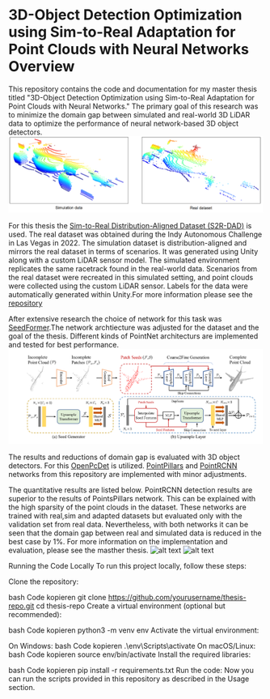 # 3D-Object Detection Optimization using Sim-to-Real Adaptation for Point Clouds with Neural Networks Overview

This repository contains the code and documentation for my master thesis titled "3D-Object Detection Optimization using Sim-to-Real Adaptation for Point Clouds with Neural Networks." The primary goal of this research was to minimize the domain gap between simulated and real-world 3D LiDAR data to optimize the performance of neural network-based 3D object detectors.
![alt text](imgs/image.png)

For this thesis the [Sim-to-Real Distribution-Aligned Dataset (S2R-DAD)](https://github.com/TUMFTM/Sim2RealDistributionAlignedDataset) is used. The real dataset was obtained during the Indy Autonomous Challenge in Las Vegas in 2022. The simulation dataset is distribution-aligned and mirrors the real dataset in terms of scenarios. It was generated using Unity along with a custom LiDAR sensor model. The simulated environment replicates the same racetrack found in the real-world data. Scenarios from the real dataset were recreated in this simulated setting, and point clouds were collected using the custom LiDAR sensor. Labels for the data were automatically generated within Unity.For more information please see the [repository](https://github.com/TUMFTM/Sim2RealDistributionAlignedDataset)

After extensive research the choice of network for this task was [SeedFormer](https://arxiv.org/abs/2207.10315).The network archtiecture was adjusted for the dataset and the goal of the thesis. Different kinds of PointNet architecturs are implemented and tested for best performance.
![alt text](imgs/SeedFormer.png)

The results and reductions of domain gap is evaluated with 3D object detectors. For this [OpenPcDet](https://github.com/open-mmlab/OpenPCDet) is utilized. [PointPillars](https://arxiv.org/abs/1812.05784) and [PointRCNN](https://github.com/sshaoshuai/PointRCNN) networks from this repository are implemented with minor adjustments.

The quantitative results are listed below. PointRCNN detection results are superior to the results of PointsPillars network. This can be explained with the high sparsity of the point clouds in the dataset. These networks are trained with real,sim and adapted datasets but evaluated only with the validation set from real data. Nevertheless, with both networks it can be seen that the domain gap between real and simulated data is reduced in the best case by 1%.  For more information on the implementation and evaluation, please see the masther thesis.
![alt text](imgs/PointRCNN.png)
![alt text](imgs/PointPillars.png)

Running the Code Locally
To run this project locally, follow these steps:

Clone the repository:

bash
Code kopieren
git clone https://github.com/yourusername/thesis-repo.git
cd thesis-repo
Create a virtual environment (optional but recommended):

bash
Code kopieren
python3 -m venv env
Activate the virtual environment:

On Windows:
bash
Code kopieren
.\env\Scripts\activate
On macOS/Linux:
bash
Code kopieren
source env/bin/activate
Install the required libraries:

bash
Code kopieren
pip install -r requirements.txt
Run the code: Now you can run the scripts provided in this repository as described in the Usage section.